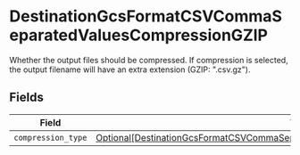 # DestinationGcsFormatCSVCommaSeparatedValuesCompressionGZIP

Whether the output files should be compressed. If compression is selected, the output filename will have an extra extension (GZIP: ".csv.gz").


## Fields

| Field                                                                                                                                                                                   | Type                                                                                                                                                                                    | Required                                                                                                                                                                                | Description                                                                                                                                                                             |
| --------------------------------------------------------------------------------------------------------------------------------------------------------------------------------------- | --------------------------------------------------------------------------------------------------------------------------------------------------------------------------------------- | --------------------------------------------------------------------------------------------------------------------------------------------------------------------------------------- | --------------------------------------------------------------------------------------------------------------------------------------------------------------------------------------- |
| `compression_type`                                                                                                                                                                      | [Optional[DestinationGcsFormatCSVCommaSeparatedValuesCompressionGZIPCompressionType]](../../models/shared/destinationgcsformatcsvcommaseparatedvaluescompressiongzipcompressiontype.md) | :heavy_minus_sign:                                                                                                                                                                      | N/A                                                                                                                                                                                     |